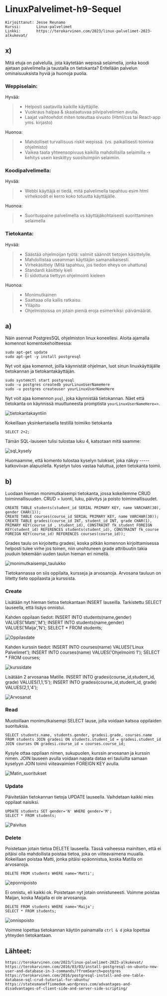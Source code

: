 # LinuxPalvelimet-h9-Sequel
    Kirjoittanut: Jesse Reunamo
    Kurssi:       Linux-palvelimet
    Linkki:       https://terokarvinen.com/2023/linux-palvelimet-2023-alkukevat/

## x)
Mitä etuja on palvelulla, jota käytetään wepissä selaimella, jonka koodi ajetaan palvelimella ja taustalla on tietokanta?
Eritellään palvelun ominaisuuksista hyviä ja huonoja puolia.
### Weppiselain:
Hyvää:
 > - Helposti saatavilla kaikille käyttäjille.
 > - Vuokraus halpaa & skaalaatuvaa pilvipalvelimien avulla.
 > - Laajat vaihtoehdot miten toteuttaa sivusto (Html/css tai React-app yms. kirjasto)
 
 Huonoa:
 > - Mahdolliset turvallisuus riskit wepissä. (vs. paikallisesti toimiva ohjelmisto)
 > - Vaikea taata yhteensopivuus kaikilla mahdollisilla selaimilla -> kehitys usein keskittyy suosituimpiin selaimiin.
### Koodipalvelimella:
Hyvää:
 > - Webbi käyttäjä ei tiedä, mitä palvelimella tapahtuu esim html virhekoodit ei kerro koko totuutta käyttäjälle.
 
 Huonoa:
 > - Suorituspaine palvelimella vs käyttäjäkohtaisesti suorittaminen selaimella
### Tietokanta:
Hyvää:
 > - Säästää ohjelmoijan työtä: valmiit säännöt tietojen käsittelylle.
 > - Mahdollistaa useamman käyttäjän samanaikaisesti.
 > - Virhekäsittely (Mitä tapahtuu, jos tiedon eheys on uhattuna)
 > - Standardi käsittely kieli 
 > - Ei sidottuna tiettyyn ohjelmointi kieleen
 
 Huonoa:
 > - Monimutkainen
 > - Saattaaa olla kallis ratkaisu.
 > - Ylläpito
 > - Ohjelmistoissa on jotain pieniä eroja esimerkiksi: päivämäärät.
 
## a)
Näin asennat PostgresSQL ohjelmiston linux koneellesi. Aloita ajamalla komennot komentokehoitteessa:

    sudo apt-get update
    sudo apt-get -y install postgresql
    
Nyt voit ajaa komennot, joilla käynnistät ohjelman, luot sinun linuxkäyttäjälle tietokannan ja tietokantakäyttäjän.

    sudo systemctl start postgresql
    sudo -u postgres createdb yourLinuxUserNameHere
    sudo -u postgres createuser yourLinuxUserNameHere
    
Nyt voit ajaa komennon `psql`, joka käynnistää tietokannan. Näet että tietokanta on käynnissä muuttuneesta promptista `yourLinuxUserNameHere=>`.

![tietokantakayntiin](https://user-images.githubusercontent.com/112503770/219339148-ee8eea02-19d1-467d-8e79-fd5eb781362a.png)


Kokeillaan yksinkertaisella testillä toimiiko tietokanta

    SELECT 2+2;
    
Tämän SQL-lauseen tulisi tulostaa luku 4, katsotaan mitä saamme:

![sql_kysely](https://user-images.githubusercontent.com/112503770/219339239-425fef35-bccb-4247-8e91-20ec76f28732.png)

Huomaamme, että komento tulostaa kyselyn tulokset, joka näkyy ----- katkoviivan alapuolella. Kyselyn tulos vastaa haluttua, joten tietokanta toimii.
    
## b)
Luodaan hieman monimutkaisempi tietokanta, jossa kokeilemme CRUD toiminnallisuuden. CRUD = luonti, luku, päivitys ja poisto toiminnallisuudet.

    CREATE TABLE students(student_id SERIAL PRIMARY KEY, name VARCHAR(30), gender CHAR(1));
    CREATE TABLE courses(course_id SERIAL PRIMARY KEY, name VARCHAR(30));
    CREATE TABLE gradesi(course_id INT, student_id INT, grade CHAR(1), PRIMARY KEY(course_id , student_id), CONSTRAINT fk_student FOREIGN KEY(student_id) REFERENCES students(student_id), CONSTRAINT fk_course FOREIGN KEY(course_id) REFERENCES courses(course_id));
    
Grades taulu on kirjoitettu gradesi, koska pitkän komennon kirjoittamisessa helposti tulee virhe jos toinen, niin unohtuneen grade attribuutin takia jouduin tekemään uuden taulun hieman eri nimellä.
    
![monimutkaisempi_taulukko](https://user-images.githubusercontent.com/112503770/219339453-b4d982b2-199a-403b-980e-3af9b92a2937.png)

Tietokannassa on siis oppilaita, kursseja ja arvosanoja.  Arvosana tauluun on liitetty tieto oppilaasta ja kurssista.

### Create
Lisätään nyt hieman tietoa tietokantaan INSERT lauseilla. Tarkistettu SELECT lauseella, että lisäys onnistui.

Kahden oppilaan tiedot:
    INSERT INTO students(name,gender) VALUES('Matti','M');
    INSERT INTO students(name,gender) VALUES('Maija','N');
    SELECT * FROM students;
    
![Oppilasdate](https://user-images.githubusercontent.com/112503770/219339517-9e4d691e-9fe3-4cbc-980f-974b50ea2ade.png)


Kahden kurssin tiedot:
    INSERT INTO courses(name) VALUES('Linux Palvelimet');
    INSERT INTO courses(name) VALUES('Ohjelmointi 1');
    SELECT * FROM courses;
    
![kurssidate](https://user-images.githubusercontent.com/112503770/219339586-8d6cd6f2-49ac-416e-9c47-f090ded35be2.png)
  
Lisätään 2 arvosanaa Matille.
    INSERT INTO gradesi(course_id,student_id, grade) VALUES(1,1,'5');
    INSERT INTO gradesi(course_id,student_id, grade) VALUES(2,1,'4');
    
![Arvosanat](https://user-images.githubusercontent.com/112503770/219339775-25c8a24d-b326-4c56-b6be-198c601fa788.png)

### Read
Muotoillaan monimutkaisempi SELECT lause, jolla voidaan katsoa oppilaiden suorituksia. 
    
    SELECT students.name, students.gender, gradesi.grade, courses.name FROM students JOIN gradesi ON students.student_id = gradesi.student_id JOIN courses ON gradesi.course_id = courses.course_id;
    
 Kysyle ottaa oppilaan nimen, sukupuolen, kurssin arvosanan ja kurssin nimen. JOIN lauseen avulla voidaan napata dataa eri tauluilta samaan kyselyyn JOIN toimii viiteavaimien FOREIGN KEY avulla.
 
![Matin_suoritukset](https://user-images.githubusercontent.com/112503770/219339847-173c6532-d607-4c43-8561-943d09674146.png)
 
### Update
Päivitetään tietokannan tietoja UPDATE lauseella. Vaihdetaan kaikki mies oppilaat naisiksi.

    UPDATE students SET gender='N' WHERE gender='M';
    SELECT * FROM students;
    
![Paivitus](https://user-images.githubusercontent.com/112503770/219339911-7f62d46b-c6eb-4cc4-a99a-94f878fa6411.png)

### Delete
Poistetaan jotain tietoa DELETE lauseella. Tässä vaiheessa mainitsen, että ei pitäisi olla mahdollista poistaa tietoa, joka on viiteavaimena muualla. Kokeillaan poistaa Matti, jonka pitäisi epäonnistua, koska Matilla on arvosanoja. 

    DELETE FROM students WHERE name='Matti';

![eponnipoisto](https://user-images.githubusercontent.com/112503770/219339964-08a84148-64d4-41df-a687-c7cfd17c8734.png)


Ei onnistu, eli kaikki ok. Poistetaan nyt jotain onnistuneesti. Voimme poistaa Maijan, koska Maijalla ei ole arvosanoja.

    DELETE FROM students WHERE name='Maija';
    SELECT * FROM students;

![onnispoisto](https://user-images.githubusercontent.com/112503770/219340154-d65a6937-5c11-4ea5-9a11-324fd2996f80.png)

Voimme lopettaa tietokannan käytön painamalla `ctrl & d` joka lopettaa yhteyden tietokantaan.

## Lähteet:

    https://terokarvinen.com/2023/linux-palvelimet-2023-alkukevat/
    https://terokarvinen.com/2016/03/03/install-postgresql-on-ubuntu-new-user-and-database-in-3-commands/?fromSearch=postgres
    https://terokarvinen.com/2016/postgresql-install-and-one-table-database-sql-crud-tutorial-for-ubuntu/
    https://statesmaneffiomedem.wordpress.com/advantages-and-disadvantages-of-client-side-and-server-side-scripting/
    

